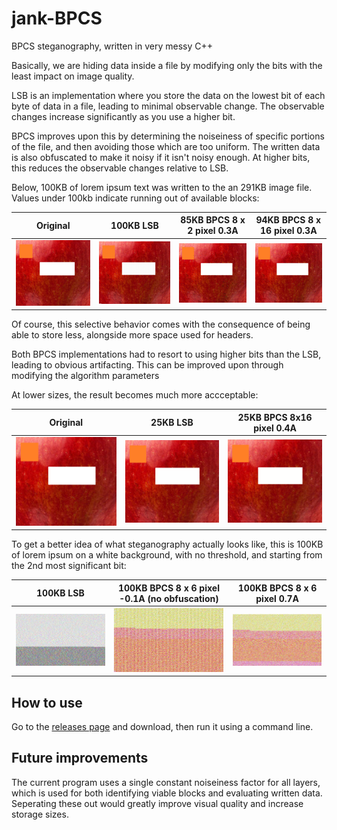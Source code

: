 # jank-BPCS
BPCS steganography, written in very messy C++

Basically, we are hiding data inside a file by modifying only the bits with the least impact on image quality.



LSB is an implementation where you store the data on the lowest bit of each byte of data in a file, leading to minimal observable change. The observable changes increase significantly as you use a higher bit.

BPCS improves upon this by determining the noiseiness of specific portions of the file, and then avoiding those which are too uniform. The written data is also obfuscated to make it noisy if it isn't noisy enough. At higher bits, this reduces the observable changes relative to LSB.

Below, 100KB of lorem ipsum text was written to the an 291KB image file. Values under 100kb indicate running out of available blocks:

| Original | 100KB LSB | 85KB BPCS 8 x 2 pixel 0.3A | 94KB BPCS 8 x 16 pixel 0.3A |
|---|---|---|---|
| ![alt text](https://github.com/plebbbb/jank-BPCS/blob/main/Images/original_image.bmp) | ![alt text](https://github.com/plebbbb/jank-BPCS/blob/main/Images/100kb_LSB_output.bmp) | ![alt text](https://github.com/plebbbb/jank-BPCS/blob/main/Images/85kb_2pxh_0.3A.bmp) | ![alt text](https://github.com/plebbbb/jank-BPCS/blob/main/Images/94kb_16pxh_0.3A.bmp) |

Of course, this selective behavior comes with the consequence of being able to store less, alongside more space used for headers. 

Both BPCS implementations had to resort to using higher bits than the LSB, leading to obvious artifacting. This can be improved upon through modifying the algorithm parameters



At lower sizes, the result becomes much more accceptable:

| Original | 25KB LSB | 25KB BPCS 8x16 pixel 0.4A |
|---|---|---|
| ![alt text](https://github.com/plebbbb/jank-BPCS/blob/main/Images/original_image.bmp) | ![alt text](https://github.com/plebbbb/jank-BPCS/blob/main/Images/25kb_LSB_output.bmp) | ![alt text](https://github.com/plebbbb/jank-BPCS/blob/main/Images/25kb_16pxh_0.4A.bmp) |

To get a better idea of what steganography actually looks like, this is 100KB of lorem ipsum on a white background, with no threshold, and starting from the 2nd most significant bit:

| 100KB LSB | 100KB BPCS 8 x 6 pixel -0.1A (no obfuscation) | 100KB BPCS 8 x 6 pixel 0.7A |
|---|---|---|
| ![alt text](https://github.com/plebbbb/jank-BPCS/blob/main/Images/LSB_100kb_WB.bmp) | ![alt text](https://github.com/plebbbb/jank-BPCS/blob/main/Images/BPCS_6px_-0.1A_WB.bmp) | ![alt text](https://github.com/plebbbb/jank-BPCS/blob/main/Images/BPCS_6px_0.7A_WB.bmp) |


## How to use
Go to the [releases page](https://github.com/plebbbb/jank-BPCS/releases) and download, then run it using a command line.

## Future improvements
The current program uses a single constant noiseiness factor for all layers, which is used for both identifying viable blocks and evaluating written data.
Seperating these out would greatly improve visual quality and increase storage sizes. 
